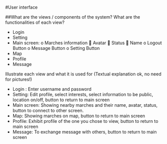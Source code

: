 #User interface

##What are the views / components of the system? What are the functionalities of each view?
-	Login
-	Setting
-	Main screen:
    o	Marches information
        	Avatar
        	Status
        	Name
o	Logout Button
o	Message Button
o	Setting Button
-	Map
-	Profile
-	Message 

Illustrate each view and what it is used for (Textual explanation ok, no need for pictures!)
-	Login : Enter username and password
-	Setting: Edit profile, select interests, select information to be public, location on/off, button to return to main screen
-	Main screen: Showing nearby marches and their name, avatar, status, button to connect to other screen.
-	Map: Showing marches on map, button to return to main screen
-	Profile: Exhibit profile of the one you chose to view, button to return to main screen
-	Message: To exchange message with others, button to return to main screen

